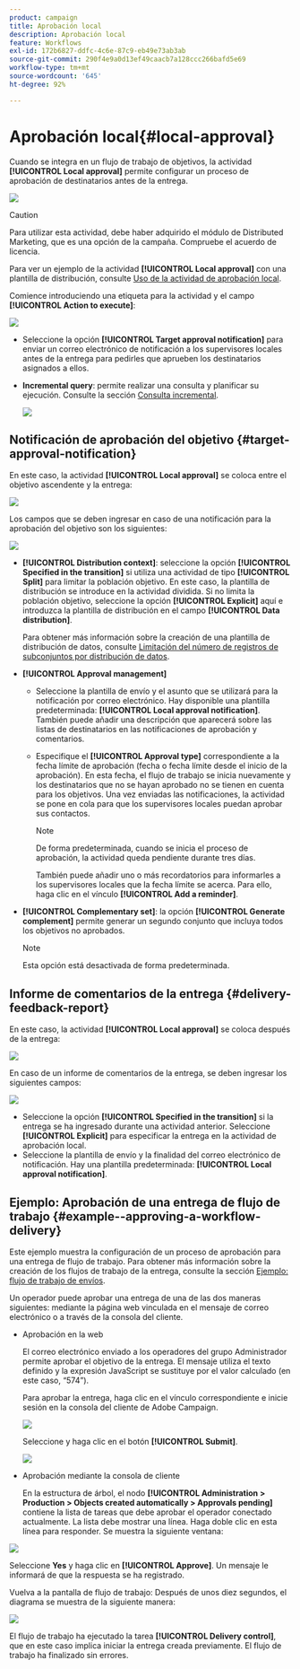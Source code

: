 ```yaml
---
product: campaign
title: Aprobación local
description: Aprobación local
feature: Workflows
exl-id: 172b6827-ddfc-4c6e-87c9-eb49e73ab3ab
source-git-commit: 290f4e9a0d13ef49caacb7a128ccc266bafd5e69
workflow-type: tm+mt
source-wordcount: '645'
ht-degree: 92%

---
```


# Aprobación local{#local-approval}

Cuando se integra en un flujo de trabajo de objetivos, la actividad **[!UICONTROL Local approval]** permite configurar un proceso de aprobación de destinatarios antes de la entrega.

![](assets/local_validation_0.png)

>[!CAUTION]
>
>Para utilizar esta actividad, debe haber adquirido el módulo de Distributed Marketing, que es una opción de la campaña. Compruebe el acuerdo de licencia.

Para ver un ejemplo de la actividad **[!UICONTROL Local approval]** con una plantilla de distribución, consulte [Uso de la actividad de aprobación local](local-approval-activity.md).

Comience introduciendo una etiqueta para la actividad y el campo **[!UICONTROL Action to execute]**:

![](assets/local_validation_1.png)

* Seleccione la opción **[!UICONTROL Target approval notification]** para enviar un correo electrónico de notificación a los supervisores locales antes de la entrega para pedirles que aprueben los destinatarios asignados a ellos.

* **Incremental query**: permite realizar una consulta y planificar su ejecución. Consulte la sección [Consulta incremental](incremental-query.md).

   ![](assets/local_validation_intro_3.png)

## Notificación de aprobación del objetivo {#target-approval-notification}

En este caso, la actividad **[!UICONTROL Local approval]** se coloca entre el objetivo ascendente y la entrega:

![](assets/local_validation_2.png)

Los campos que se deben ingresar en caso de una notificación para la aprobación del objetivo son los siguientes:

![](assets/local_validation_3.png)

* **[!UICONTROL Distribution context]**: seleccione la opción **[!UICONTROL Specified in the transition]** si utiliza una actividad de tipo **[!UICONTROL Split]** para limitar la población objetivo. En este caso, la plantilla de distribución se introduce en la actividad dividida. Si no limita la población objetivo, seleccione la opción **[!UICONTROL Explicit]** aquí e introduzca la plantilla de distribución en el campo **[!UICONTROL Data distribution]**.

   Para obtener más información sobre la creación de una plantilla de distribución de datos, consulte [Limitación del número de registros de subconjuntos por distribución de datos](split.md#limiting-the-number-of-subset-records-per-data-distribution).

* **[!UICONTROL Approval management]**

   * Seleccione la plantilla de envío y el asunto que se utilizará para la notificación por correo electrónico. Hay disponible una plantilla predeterminada: **[!UICONTROL Local approval notification]**. También puede añadir una descripción que aparecerá sobre las listas de destinatarios en las notificaciones de aprobación y comentarios.
   * Especifique el **[!UICONTROL Approval type]** correspondiente a la fecha límite de aprobación (fecha o fecha límite desde el inicio de la aprobación). En esta fecha, el flujo de trabajo se inicia nuevamente y los destinatarios que no se hayan aprobado no se tienen en cuenta para los objetivos. Una vez enviadas las notificaciones, la actividad se pone en cola para que los supervisores locales puedan aprobar sus contactos.

      >[!NOTE]
      >
      >De forma predeterminada, cuando se inicia el proceso de aprobación, la actividad queda pendiente durante tres días.

      También puede añadir uno o más recordatorios para informarles a los supervisores locales que la fecha límite se acerca. Para ello, haga clic en el vínculo **[!UICONTROL Add a reminder]**.

* **[!UICONTROL Complementary set]**: la opción **[!UICONTROL Generate complement]** permite generar un segundo conjunto que incluya todos los objetivos no aprobados.

   >[!NOTE]
   >
   >Esta opción está desactivada de forma predeterminada.

## Informe de comentarios de la entrega {#delivery-feedback-report}

En este caso, la actividad **[!UICONTROL Local approval]** se coloca después de la entrega:

![](assets/local_validation_4.png)

En caso de un informe de comentarios de la entrega, se deben ingresar los siguientes campos:

![](assets/local_validation_workflow_4.png)

* Seleccione la opción **[!UICONTROL Specified in the transition]** si la entrega se ha ingresado durante una actividad anterior. Seleccione **[!UICONTROL Explicit]** para especificar la entrega en la actividad de aprobación local.
* Seleccione la plantilla de envío y la finalidad del correo electrónico de notificación. Hay una plantilla predeterminada: **[!UICONTROL Local approval notification]**.

## Ejemplo: Aprobación de una entrega de flujo de trabajo {#example--approving-a-workflow-delivery}

Este ejemplo muestra la configuración de un proceso de aprobación para una entrega de flujo de trabajo. Para obtener más información sobre la creación de los flujos de trabajo de la entrega, consulte la sección [Ejemplo: flujo de trabajo de envíos](delivery.md#example--delivery-workflow).

Un operador puede aprobar una entrega de una de las dos maneras siguientes: mediante la página web vinculada en el mensaje de correo electrónico o a través de la consola del cliente.

* Aprobación en la web

   El correo electrónico enviado a los operadores del grupo Administrador permite aprobar el objetivo de la entrega. El mensaje utiliza el texto definido y la expresión JavaScript se sustituye por el valor calculado (en este caso, “574”).

   Para aprobar la entrega, haga clic en el vínculo correspondiente e inicie sesión en la consola del cliente de Adobe Campaign.

   ![](assets/new-workflow-valid-webaccess.png)

   Seleccione y haga clic en el botón **[!UICONTROL Submit]**.

   ![](assets/new-workflow-valid-webaccess-confirm.png)

* Aprobación mediante la consola de cliente

   En la estructura de árbol, el nodo **[!UICONTROL Administration > Production > Objects created automatically > Approvals pending]** contiene la lista de tareas que debe aprobar el operador conectado actualmente. La lista debe mostrar una línea. Haga doble clic en esta línea para responder. Se muestra la siguiente ventana:

![](assets/new-workflow-7.png)

Seleccione **Yes** y haga clic en **[!UICONTROL Approve]**. Un mensaje le informará de que la respuesta se ha registrado.

Vuelva a la pantalla de flujo de trabajo: Después de unos diez segundos, el diagrama se muestra de la siguiente manera:

![](assets/new-workflow-8.png)

El flujo de trabajo ha ejecutado la tarea **[!UICONTROL Delivery control]**, que en este caso implica iniciar la entrega creada previamente. El flujo de trabajo ha finalizado sin errores.
